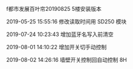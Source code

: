f都市发展百叶帘20190825   5楼安装版本

2019-05-25 15:55:16  修改读取时间用 SD250 模块

2019-07-24 10:23:43 增加蓝牙名写入前清空

2019-08-01 14:10:22 增加开关切手动控制

2019-08-02 14:26:16 墙壁开关控制回自动控制 8H
